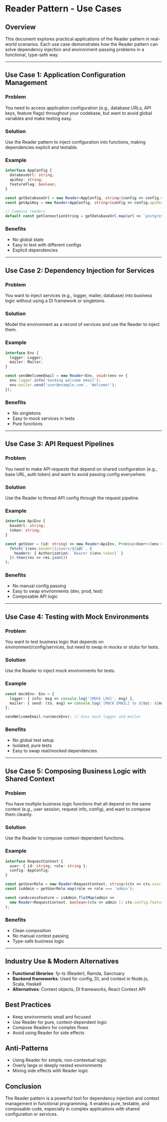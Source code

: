 # Reader Pattern - Use Cases

## Overview

This document explores practical applications of the Reader pattern in real-world scenarios. Each use case demonstrates how the Reader pattern can solve dependency injection and environment-passing problems in a functional, type-safe way.

---

## Use Case 1: Application Configuration Management

### Problem
You need to access application configuration (e.g., database URLs, API keys, feature flags) throughout your codebase, but want to avoid global variables and make testing easy.

### Solution
Use the Reader pattern to inject configuration into functions, making dependencies explicit and testable.

### Example
```typescript
interface AppConfig {
  databaseUrl: string;
  apiKey: string;
  featureFlag: boolean;
}

const getDatabaseUrl = new Reader<AppConfig, string>(config => config.databaseUrl);
const getApiKey = new Reader<AppConfig, string>(config => config.apiKey);

// Compose readers
default const getConnectionString = getDatabaseUrl.map(url => `postgres://${url}`);
```

### Benefits
- No global state
- Easy to test with different configs
- Explicit dependencies

---

## Use Case 2: Dependency Injection for Services

### Problem
You want to inject services (e.g., logger, mailer, database) into business logic without using a DI framework or singletons.

### Solution
Model the environment as a record of services and use the Reader to inject them.

### Example
```typescript
interface Env {
  logger: Logger;
  mailer: Mailer;
}

const sendWelcomeEmail = new Reader<Env, void>(env => {
  env.logger.info('Sending welcome email');
  env.mailer.send('user@example.com', 'Welcome!');
});
```

### Benefits
- No singletons
- Easy to mock services in tests
- Pure functions

---

## Use Case 3: API Request Pipelines

### Problem
You need to make API requests that depend on shared configuration (e.g., base URL, auth token) and want to avoid passing config everywhere.

### Solution
Use the Reader to thread API config through the request pipeline.

### Example
```typescript
interface ApiEnv {
  baseUrl: string;
  token: string;
}

const getUser = (id: string) => new Reader<ApiEnv, Promise<User>>(env =>
  fetch(`${env.baseUrl}/users/${id}`, {
    headers: { Authorization: `Bearer ${env.token}` }
  }).then(res => res.json())
);
```

### Benefits
- No manual config passing
- Easy to swap environments (dev, prod, test)
- Composable API logic

---

## Use Case 4: Testing with Mock Environments

### Problem
You want to test business logic that depends on environment/config/services, but need to swap in mocks or stubs for tests.

### Solution
Use the Reader to inject mock environments for tests.

### Example
```typescript
const mockEnv: Env = {
  logger: { info: msg => console.log('[MOCK LOG]', msg) },
  mailer: { send: (to, msg) => console.log(`[MOCK EMAIL] to ${to}: ${msg}`) }
};

sendWelcomeEmail.run(mockEnv); // Uses mock logger and mailer
```

### Benefits
- No global test setup
- Isolated, pure tests
- Easy to swap real/mocked dependencies

---

## Use Case 5: Composing Business Logic with Shared Context

### Problem
You have multiple business logic functions that all depend on the same context (e.g., user session, request info, config), and want to compose them cleanly.

### Solution
Use the Reader to compose context-dependent functions.

### Example
```typescript
interface RequestContext {
  user: { id: string; role: string };
  config: AppConfig;
}

const getUserRole = new Reader<RequestContext, string>(ctx => ctx.user.role);
const isAdmin = getUserRole.map(role => role === 'admin');

const canAccessFeature = isAdmin.flatMap(admin =>
  new Reader<RequestContext, boolean>(ctx => admin || ctx.config.featureFlag)
);
```

### Benefits
- Clean composition
- No manual context passing
- Type-safe business logic

---

## Industry Use & Modern Alternatives
- **Functional libraries**: fp-ts (Reader), Ramda, Sanctuary
- **Backend frameworks**: Used for config, DI, and context in Node.js, Scala, Haskell
- **Alternatives**: Context objects, DI frameworks, React Context API

## Best Practices
- Keep environments small and focused
- Use Reader for pure, context-dependent logic
- Compose Readers for complex flows
- Avoid using Reader for side effects

## Anti-Patterns
- Using Reader for simple, non-contextual logic
- Overly large or deeply nested environments
- Mixing side effects with Reader logic

## Conclusion
The Reader pattern is a powerful tool for dependency injection and context management in functional programming. It enables pure, testable, and composable code, especially in complex applications with shared configuration or services. 